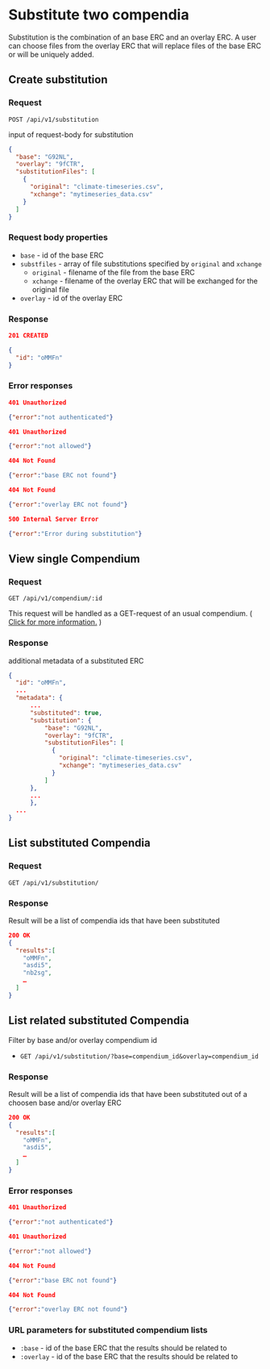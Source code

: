 # Substitute two compendia

Substitution is the combination of an base ERC and an overlay ERC.
A user can choose files from the overlay ERC that will replace files of the base ERC or will be uniquely added.

## Create substitution

### Request

`POST /api/v1/substitution`

input of request-body for substitution

```json
{
  "base": "G92NL",
  "overlay": "9fCTR",
  "substitutionFiles": [
    {
      "original": "climate-timeseries.csv",
      "xchange": "mytimeseries_data.csv"
    }
  ]
}
```

### Request body properties

- `base` - id of the base ERC
- `substfiles` - array of file substitutions specified by `original` and `xchange`
  - `original` - filename of the file from the base ERC
  - `xchange` - filename of the overlay ERC that will be exchanged for the original file
- `overlay` - id of the overlay ERC

### Response

```json
201 CREATED

{
  "id": "oMMFn"
}
```

### Error responses

```json
401 Unauthorized

{"error":"not authenticated"}
```

```json
401 Unauthorized

{"error":"not allowed"}
```

```json
404 Not Found

{"error":"base ERC not found"}
```

```json
404 Not Found

{"error":"overlay ERC not found"}
```

```json
500 Internal Server Error

{"error":"Error during substitution"}
```

## View single Compendium

### Request

`GET /api/v1/compendium/:id`

This request will be handled as a GET-request of an usual compendium. ( [Click for more information.](http://o2r.info/o2r-web-api/compendium/view/#view-single-compendium) )

### Response

additional metadata of a substituted ERC

```json
{
  "id": "oMMFn",
  ...
  "metadata": {
      ...
      "substituted": true,
      "substitution": {
          "base": "G92NL",
          "overlay": "9fCTR",
          "substitutionFiles": [
            {
              "original": "climate-timeseries.csv",
              "xchange": "mytimeseries_data.csv"
            }
          ]
      },
      ...
      },
  ...
}
```

## List substituted Compendia

### Request

`GET /api/v1/substitution/`

### Response

Result will be a list of compendia ids that have been substituted

```json
200 OK
{
  "results":[
    "oMMFn",
    "asdi5",
    "nb2sg",
    …
  ]
}
```

## List related substituted Compendia

Filter by base and/or overlay compendium id

- `GET /api/v1/substitution/?base=compendium_id&overlay=compendium_id`

### Response

Result will be a list of compendia ids that have been substituted out of a choosen base and/or overlay ERC

```json
200 OK
{
  "results":[
    "oMMFn",
    "asdi5",
    …
  ]
}
```

### Error responses

```json
401 Unauthorized

{"error":"not authenticated"}
```

```json
401 Unauthorized

{"error":"not allowed"}
```

```json
404 Not Found

{"error":"base ERC not found"}
```

```json
404 Not Found

{"error":"overlay ERC not found"}
```

### URL parameters for substituted compendium lists

- `:base` - id of the base ERC that the results should be related to
- `:overlay` - id of the base ERC that the results should be related to

